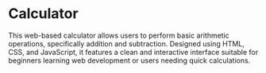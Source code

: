 # Calculator
This web-based calculator allows users to perform basic arithmetic operations, specifically addition and subtraction. Designed using HTML, CSS, and JavaScript, it features a clean and interactive interface suitable for beginners learning web development or users needing quick calculations.
